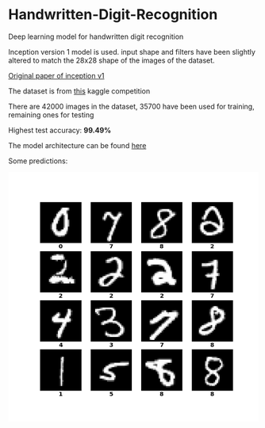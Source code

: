 # Handwritten-Digit-Recognition
Deep learning model for handwritten digit recognition

Inception version 1 model is used. input shape and filters have been slightly altered to match the 28x28 shape of the images of the dataset.

[Original paper of inception v1](https://arxiv.org/pdf/1409.4842.pdf)

The dataset is from [this](https://www.kaggle.com/c/digit-recognizer) kaggle competition

There are 42000 images in the dataset, 35700 have been used for training, remaining ones for testing

Highest test accuracy: **99.49%**

The model architecture can be found [here](https://github.com/abdur-rafi/Handwritten-Digit-Recognition/blob/master/model_plot.png)

Some predictions:

<img src="result.png">
